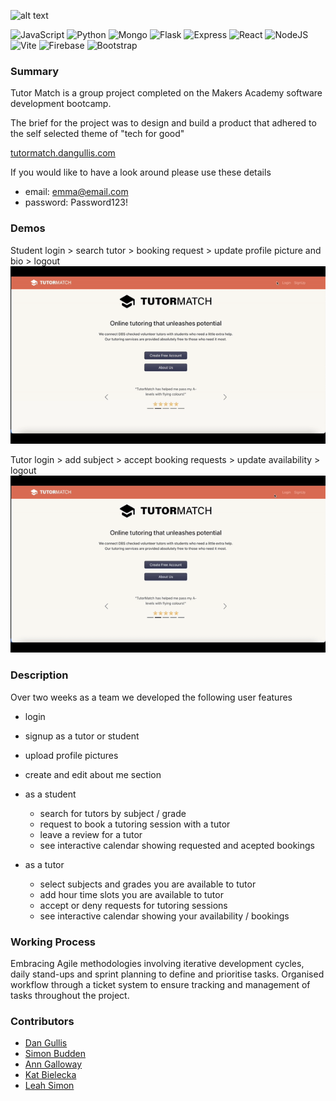 ![alt text](frontend/public/tutormatch-banner.png)

![JavaScript](https://img.shields.io/badge/javascript-%23323330.svg?style=flat&logo=javascript&logoColor=%23F7DF1E)
![Python](https://img.shields.io/badge/python-3670A0?style=flat&logo=python&logoColor=ffdd54)
![Mongo](https://img.shields.io/badge/MongoDB-%234ea94b.svg?logo=mongodb&logoColor=white&style=flat)
![Flask](https://img.shields.io/badge/flask-%23000.svg?style=flat&logo=flask&logoColor=white)
![Express](https://img.shields.io/badge/express.js-%23404d59.svg?logo=express&logoColor=%2361DAFB&style=flat)
![React](https://img.shields.io/badge/-ReactJs-61DAFB?logo=react&logoColor=white&style=flat)
![NodeJS](https://img.shields.io/badge/node.js-6DA55F?logo=node.js&logoColor=white&style=flat)
![Vite](https://img.shields.io/badge/vite-%23646CFF.svg?style=flat&logo=vite&logoColor=white)
![Firebase](https://img.shields.io/badge/firebase-%23039BE5.svg?style=flat&logo=firebase)
![Bootstrap](https://img.shields.io/badge/bootstrap-%238511FA.svg?style=flat&logo=bootstrap&logoColor=white)


### Summary

Tutor Match is a group project completed on the Makers Academy software development bootcamp.

The brief for the project was to design and build a product that adhered to the self selected theme of "tech for good"

[tutormatch.dangullis.com](tutormatch.dangullis.com)

If you would like to have a look around please use these details

- email: emma@email.com
- password: Password123!


### Demos

Student login > search tutor > booking request > update profile picture and bio > logout
![alt text](frontend/public/student-gif)


Tutor login > add subject > accept booking requests > update availability > logout
![alt text](frontend/public/tutor-gif.gif)

### Description

Over two weeks as a team we developed the following user features

- login
- signup as a tutor or student
- upload profile pictures
- create and edit about me section
- as a student
  - search for tutors by subject / grade
  - request to book a tutoring session with a tutor
  - leave a review for a tutor
  - see interactive calendar showing requested and acepted bookings

- as a tutor
  - select subjects and grades you are available to tutor
  - add hour time slots you are available to tutor
  - accept or deny requests for tutoring sessions
  - see interactive calendar showing your availability / bookings

### Working Process

Embracing Agile methodologies involving iterative development cycles, daily stand-ups and sprint planning to define and prioritise tasks. Organised workflow through a ticket system to ensure tracking and management of tasks throughout the project.



### Contributors

- [Dan Gullis](https://github.com/dgullis)
- [Simon Budden](https://github.com/fantastito)
- [Ann Galloway](https://github.com/AnnGalloway)
- [Kat Bielecka](https://github.com/KatBiel)
- [Leah Simon](https://github.com/nsleeah)
